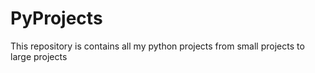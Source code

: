 # PyProjects
This repository is contains all my python projects from small projects to large projects
